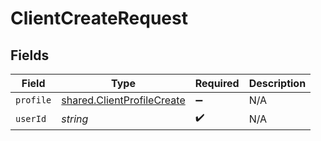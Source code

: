 # ClientCreateRequest


## Fields

| Field                                                                           | Type                                                                            | Required                                                                        | Description                                                                     |
| ------------------------------------------------------------------------------- | ------------------------------------------------------------------------------- | ------------------------------------------------------------------------------- | ------------------------------------------------------------------------------- |
| `profile`                                                                       | [shared.ClientProfileCreate](../../../sdk/models/shared/clientprofilecreate.md) | :heavy_minus_sign:                                                              | N/A                                                                             |
| `userId`                                                                        | *string*                                                                        | :heavy_check_mark:                                                              | N/A                                                                             |